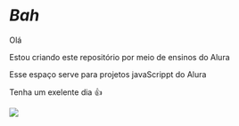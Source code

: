 # _Bah_

Olá 

Estou criando este repositório por meio de ensinos do Alura

Esse espaço serve para projetos javaScrippt do Alura

Tenha um exelente dia 👍 

![](https://media.tenor.com/4HkLW40pwKgAAAAi/patrick-patrick-star.gif)
